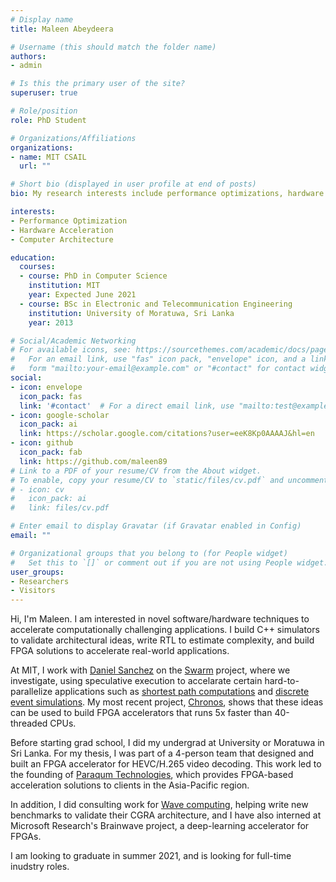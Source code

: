 ```yaml
---
# Display name
title: Maleen Abeydeera

# Username (this should match the folder name)
authors:
- admin

# Is this the primary user of the site?
superuser: true

# Role/position
role: PhD Student

# Organizations/Affiliations
organizations:
- name: MIT CSAIL
  url: ""

# Short bio (displayed in user profile at end of posts)
bio: My research interests include performance optimizations, hardware accelerelation, and computer architecture.

interests:
- Performance Optimization
- Hardware Acceleration
- Computer Architecture

education:
  courses:
  - course: PhD in Computer Science
    institution: MIT
    year: Expected June 2021
  - course: BSc in Electronic and Telecommunication Engineering
    institution: University of Moratuwa, Sri Lanka
    year: 2013

# Social/Academic Networking
# For available icons, see: https://sourcethemes.com/academic/docs/page-builder/#icons
#   For an email link, use "fas" icon pack, "envelope" icon, and a link in the
#   form "mailto:your-email@example.com" or "#contact" for contact widget.
social:
- icon: envelope
  icon_pack: fas
  link: '#contact'  # For a direct email link, use "mailto:test@example.org".
- icon: google-scholar
  icon_pack: ai
  link: https://scholar.google.com/citations?user=eeK8Kp0AAAAJ&hl=en
- icon: github
  icon_pack: fab
  link: https://github.com/maleen89
# Link to a PDF of your resume/CV from the About widget.
# To enable, copy your resume/CV to `static/files/cv.pdf` and uncomment the lines below.
# - icon: cv
#   icon_pack: ai
#   link: files/cv.pdf

# Enter email to display Gravatar (if Gravatar enabled in Config)
email: ""

# Organizational groups that you belong to (for People widget)
#   Set this to `[]` or comment out if you are not using People widget.
user_groups:
- Researchers
- Visitors
---
```


Hi, I'm Maleen. I am interested in novel software/hardware techniques to accelerate computationally challenging applications. I build C++ simulators to validate architectural ideas, write RTL to estimate complexity, and build FPGA solutions to accelerate real-world applications.

At MIT, I work with [Daniel Sanchez](http://people.csail.mit.edu/sanchez/) on the [Swarm](http://swarm.csail.mit.edu/) project, where we investigate, using speculative execution to accelarate certain hard-to-parallelize applications such as [shortest path computations](https://en.wikipedia.org/wiki/Dijkstra%27s_algorithm) and [discrete event simulations](https://en.wikipedia.org/wiki/Discrete-event_simulation). My most recent project, [Chronos](https://github.com/SwarmArch/chronos), shows that these ideas can be used to build FPGA accelerators that runs 5x faster than 40-threaded CPUs.

Before starting grad school, I did my undergrad at University or Moratuwa in Sri Lanka. For my thesis, I was part of a 4-person team that designed and built an FPGA accelerator for HEVC/H.265 video decoding. This work led to the founding of [Paraqum Technologies](https://paraqum.com/), which provides FPGA-based acceleration solutions to clients in the Asia-Pacific region.

In addition, I did consulting work for [Wave computing](https://wavecomp.ai/), helping write new benchmarks to validate their CGRA architecture, and I have also interned at Microsoft Research's Brainwave project, a deep-learning accelerator for FPGAs.

I am looking to graduate in summer 2021, and is looking for full-time inudstry roles.




